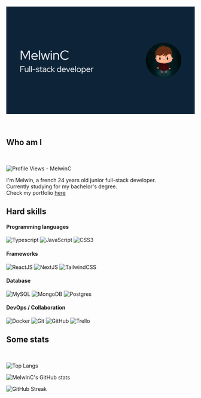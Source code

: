 
![Header](./images/header.png)

<br>

## Who am I

<br>

<p>
  <img src="https://komarev.com/ghpvc/?username=MelwinC&label=Profile%20views&color=a5b4fc&flat" alt="Profile Views - MelwinC"/>
</p>

I'm Melwin, a french 24 years old junior full-stack developer. <br> Currently studying for my bachelor's degree. <br> Check my portfolio [here](https://melwinchenu.fr)

## Hard skills

#### Programming languages

<img alt="Typescript" src="https://shields.io/badge/TypeScript-3178C6?logo=TypeScript&logoColor=FFF">
<img alt="JavaScript" src="https://shields.io/badge/JavaScript-F7DF1E?&logo=JavaScript&logoColor=000">
<img alt="CSS3" src="https://img.shields.io/badge/CSS3-1572B6?&logo=css3&logoColor=white">

#### Frameworks

<img alt="ReactJS" src="https://shields.io/badge/React.JS-black?logo=react">
<img alt="NextJS" src="https://img.shields.io/badge/next.js-000000?logo=nextdotjs&logoColor=white">
<img alt="TailwindCSS" src="https://img.shields.io/badge/tailwindcss-0F172A?logo=tailwindcss">

#### Database

<img alt="MySQL" src="https://custom-icon-badges.herokuapp.com/badge/MySQL-00758f.svg?logo=mysql&logoColor=white">
<img alt="MongoDB" src="https://custom-icon-badges.herokuapp.com/badge/MongoDB-ffffff.svg?logo=mongodb&logoColor=00ed64">
<img alt="Postgres" src="https://custom-icon-badges.herokuapp.com/badge/Postgres-025E8C.svg?logo=postgres&logoColor=white">

#### DevOps / Collaboration

<p>
    <img alt="Docker" src="https://img.shields.io/badge/Docker-%230db7ed.svg?logo=docker&logoColor=white">
    <img alt="Git" src="https://img.shields.io/badge/Git-f64d27.svg?logo=git&logoColor=white">
    <img alt="GitHub" src="https://img.shields.io/badge/GitHub-100000?logo=github&logoColor=white">
    <img alt="Trello" src="https://img.shields.io/badge/Trello-%230A0FFF.svg?logo=trello&logoColor=white">
</p>

## Some stats

<br>

![Top Langs](https://github-readme-stats.vercel.app/api/top-langs/?username=MelwinC&layout=compact&title_color=a5b4fc&text_color=f5f6fa&bg_color=0d2438&border_radius=8&icon_color=a5b4fc&exclude_repo=Piscine,soutenancePOO,vuejs-nodejs&card_width=600)

![MelwinC's GitHub stats](https://github-readme-stats.vercel.app/api?username=MelwinC&show_icons=true&hide=prs,issues&title_color=a5b4fc&text_color=f5f6fa&bg_color=0d2438&border_radius=8&icon_color=a5b4fc&text_bold=false&card_width=600&rank_icon=github)

![GitHub Streak](https://streak-stats.demolab.com?user=MelwinC&background=0d2438&border_radius=8&mode=weekly&card_width=600&fire=a5b4fc&ring=a5b4fc&currStreakNum=f5f6fa&stroke=a5b4fc&currStreakLabel=a5b4fc&sideLabels=a5b4fc&dates=f5f6fa&sideNums=f5f6fa)
